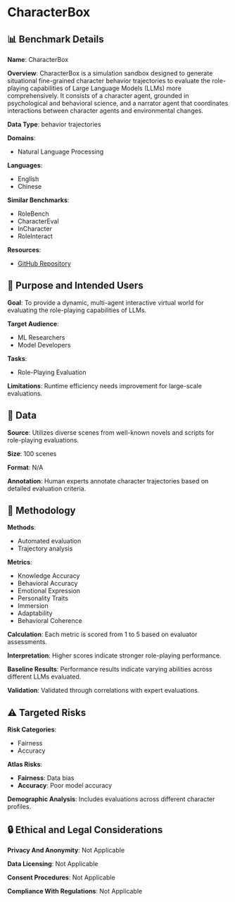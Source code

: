 # CharacterBox

## 📊 Benchmark Details

**Name**: CharacterBox

**Overview**: CharacterBox is a simulation sandbox designed to generate situational fine-grained character behavior trajectories to evaluate the role-playing capabilities of Large Language Models (LLMs) more comprehensively. It consists of a character agent, grounded in psychological and behavioral science, and a narrator agent that coordinates interactions between character agents and environmental changes.

**Data Type**: behavior trajectories

**Domains**:
- Natural Language Processing

**Languages**:
- English
- Chinese

**Similar Benchmarks**:
- RoleBench
- CharacterEval
- InCharacter
- RoleInteract

**Resources**:
- [GitHub Repository](https://github.com/Paitesanshi/CharacterBox)

## 🎯 Purpose and Intended Users

**Goal**: To provide a dynamic, multi-agent interactive virtual world for evaluating the role-playing capabilities of LLMs.

**Target Audience**:
- ML Researchers
- Model Developers

**Tasks**:
- Role-Playing Evaluation

**Limitations**: Runtime efficiency needs improvement for large-scale evaluations.

## 💾 Data

**Source**: Utilizes diverse scenes from well-known novels and scripts for role-playing evaluations.

**Size**: 100 scenes

**Format**: N/A

**Annotation**: Human experts annotate character trajectories based on detailed evaluation criteria.

## 🔬 Methodology

**Methods**:
- Automated evaluation
- Trajectory analysis

**Metrics**:
- Knowledge Accuracy
- Behavioral Accuracy
- Emotional Expression
- Personality Traits
- Immersion
- Adaptability
- Behavioral Coherence

**Calculation**: Each metric is scored from 1 to 5 based on evaluator assessments.

**Interpretation**: Higher scores indicate stronger role-playing performance.

**Baseline Results**: Performance results indicate varying abilities across different LLMs evaluated.

**Validation**: Validated through correlations with expert evaluations.

## ⚠️ Targeted Risks

**Risk Categories**:
- Fairness
- Accuracy

**Atlas Risks**:
- **Fairness**: Data bias
- **Accuracy**: Poor model accuracy

**Demographic Analysis**: Includes evaluations across different character profiles.

## 🔒 Ethical and Legal Considerations

**Privacy And Anonymity**: Not Applicable

**Data Licensing**: Not Applicable

**Consent Procedures**: Not Applicable

**Compliance With Regulations**: Not Applicable
